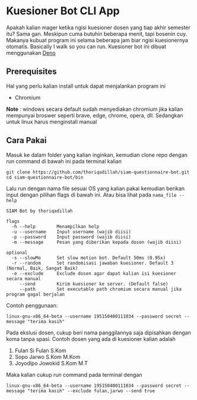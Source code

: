 # Kuesioner Bot CLI App
Apakah kalian mager ketika ngisi kuesioner dosen yang tiap akhir semester itu? Sama gan. Meskipun cuma butuhin beberapa menit, tapi bosenin cuy. Makanya kubuat program ini selama beberapa jam biar ngisi kuesionernya otomatis. Basically I walk so you can run.
Kuesioner bot ini dibuat menggunakan [Deno](https://deno.land/)

## Prerequisites
Hal yang perlu kalian install untuk dapat menjalankan program ini

* Chromium

**Note** : windows secara default sudah menyediakan chromium jika kalian mempunyai broswer seperti brave, edge, chrome, opera, dll. Sedangkan untuk linux harus menginstall manual

## Cara Pakai
Masuk ke dalam folder yang kalian inginkan, kemudian clone repo dengan run command di bawah ini pada terminal kalian
```
git clone https://github.com/thoriqadillah/siam-questionnaire-bot.git
cd siam-questionnaire-bot/bin
```
Lalu run dengan nama file sesuai OS yang kalian pakai kemudian berikan input dengan pilihan flags di bawah ini. Atau bisa lihat pada `nama_file --help`
```
SIAM Bot by thoriqadillah
    
flags
  -h --help        Menampilkan help
  -u --username    Input username (wajib diisi)
  -p --password    Input password (wajib diisi)
  -m --message     Pesan yang diberikan kepada dosen (wajib diisi)

optional
  -s --slowMo      Set slow motion bot. Default 50ms (0.95x)
  -r --random      Set randomisasi jawaban kuesioner. Default 3 (Normal, Baik, Sangat Baik)
  -e --exclude     Exclude dosen agar dapat kalian isi kuesioner secara manual
     --send        Kirim kuesioner ke server. (Default false)
     --path        Set executable path chromium secara manual jika program gagal berjalan
```
Contoh penggunaan:
```
linux-gnu-x86_64-beta --username 195150400111034 --password secret --message "terima kasih"
```
Pada ekslusi dosen, cukup beri nama panggilannya saja dipisahkan dengan koma tanpa spasi. Contoh dosen yang ada di kuesioner kalian adalah 

1. Fulan Si Fulan S.Kom
2. Sopo Jarwo S.Kom M.Kom
3. Joyodipo Jowokid S.Kom M.T

Maka kalian cukup run command pada terminal dengan
```
linux-gnu-x86_64-beta --username 195150400111034 --password secret --message "terima kasih" --exclude fulan,jarwo --send true
```
